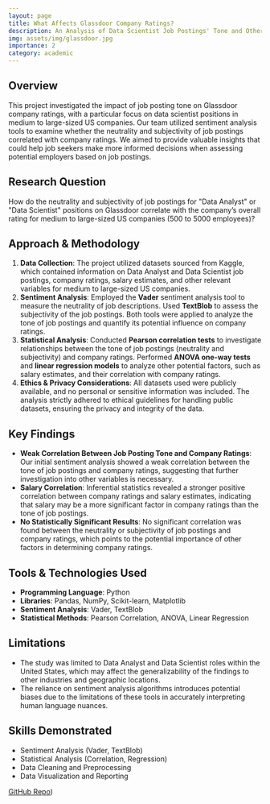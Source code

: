 ```yaml
---
layout: page
title: What Affects Glassdoor Company Ratings?
description: An Analysis of Data Scientist Job Postings' Tone and Other Potential Factors
img: assets/img/glassdoor.jpg
importance: 2
category: academic
---
```


## Overview
This project investigated the impact of job posting tone on Glassdoor company ratings, with a particular focus on data scientist positions in medium to large-sized US companies. Our team utilized sentiment analysis tools to examine whether the neutrality and subjectivity of job postings correlated with company ratings. We aimed to provide valuable insights that could help job seekers make more informed decisions when assessing potential employers based on job postings.

## Research Question
How do the neutrality and subjectivity of job postings for "Data Analyst" or "Data Scientist" positions on Glassdoor correlate with the company’s overall rating for medium to large-sized US companies (500 to 5000 employees)?

## Approach & Methodology
1. **Data Collection**: The project utilized datasets sourced from Kaggle, which contained information on Data Analyst and Data Scientist job postings, company ratings, salary estimates, and other relevant variables for medium to large-sized US companies.
2. **Sentiment Analysis**: Employed the **Vader** sentiment analysis tool to measure the neutrality of job descriptions. Used **TextBlob** to assess the subjectivity of the job postings. Both tools were applied to analyze the tone of job postings and quantify its potential influence on company ratings.
4. **Statistical Analysis**: Conducted **Pearson correlation tests** to investigate relationships between the tone of job postings (neutrality and subjectivity) and company ratings. Performed **ANOVA one-way tests** and **linear regression models** to analyze other potential factors, such as salary estimates, and their correlation with company ratings.
5. **Ethics & Privacy Considerations**: All datasets used were publicly available, and no personal or sensitive information was included. The analysis strictly adhered to ethical guidelines for handling public datasets, ensuring the privacy and integrity of the data.

## Key Findings
+ **Weak Correlation Between Job Posting Tone and Company Ratings**: Our initial sentiment analysis showed a weak correlation between the tone of job postings and company ratings, suggesting that further investigation into other variables is necessary.
+ **Salary Correlation**: Inferential statistics revealed a stronger positive correlation between company ratings and salary estimates, indicating that salary may be a more significant factor in company ratings than the tone of job postings.
+ **No Statistically Significant Results**: No significant correlation was found between the neutrality or subjectivity of job postings and company ratings, which points to the potential importance of other factors in determining company ratings.

## Tools & Technologies Used
- **Programming Language**: Python
- **Libraries**: Pandas, NumPy, Scikit-learn, Matplotlib
- **Sentiment Analysis**: Vader, TextBlob
- **Statistical Methods**: Pearson Correlation, ANOVA, Linear Regression

## Limitations
+ The study was limited to Data Analyst and Data Scientist roles within the United States, which may affect the generalizability of the findings to other industries and geographic locations.
+ The reliance on sentiment analysis algorithms introduces potential biases due to the limitations of these tools in accurately interpreting human language nuances.

## Skills Demonstrated
- Sentiment Analysis (Vader, TextBlob)
- Statistical Analysis (Correlation, Regression)
- Data Cleaning and Preprocessing
- Data Visualization and Reporting

[GitHub Repo](https://github.com/pranjlikhanna/Data-Science-in-Practice-COGS-108-Project))


